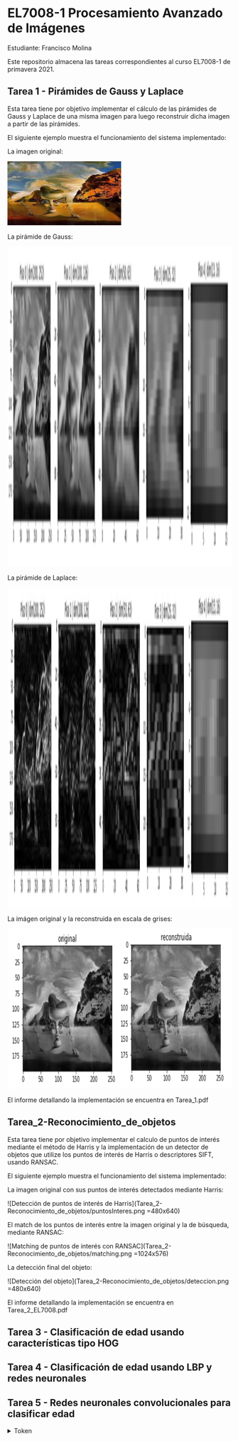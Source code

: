 # EL7008-1 Procesamiento Avanzado de Imágenes

Estudiante: Francisco Molina

Este repositorio almacena las tareas correspondientes al curso EL7008-1 de primavera 2021.

## Tarea 1 - Pirámides de Gauss y Laplace

Esta tarea tiene por objetivo implementar el cálculo de las pirámides de Gauss y Laplace de una misma imagen para luego reconstruir dicha imagen a partir de las pirámides.

El siguiente ejemplo muestra el funcionamiento del sistema implementado:


La imagen original:

<img src="Tarea_1-Piramides_de_Gauss_y_Laplace/cuadro.jpg" alt="Imagen original" width="256" height="144"/>

La pirámide de Gauss:

<img src="Tarea_1-Piramides_de_Gauss_y_Laplace/piramideGauss.png" alt="Pirámide de Gauss" width="1280" height="720"/>

La pirámide de Laplace:

<img src="Tarea_1-Piramides_de_Gauss_y_Laplace/piramideLaplace.png" alt="Pirámide de Laplace" width="1280" height="720"/>

La imágen original y la reconstruida en escala de grises:

<img src="Tarea_1-Piramides_de_Gauss_y_Laplace/ogVSrec.png" alt="Original vs reconstrucción" width="640" height="360"/>

El informe detallando la implementación se encuentra en Tarea_1.pdf

## Tarea_2-Reconocimiento_de_objetos

Esta tarea tiene por objetivo implementar el calculo de puntos de interés mediante el método de Harris y la implementación de un detector de objetos que utilize los puntos de interés de Harris o descriptores SIFT, usando RANSAC.

El siguiente ejemplo muestra el funcionamiento del sistema implementado:

La imagen original con sus puntos de interés detectados mediante Harris:

![Detección de puntos de interés de Harris](Tarea_2-Reconocimiento_de_objetos/puntosInteres.png =480x640)

El match de los puntos de interés entre la imagen original y la de búsqueda, mediante RANSAC:

![Matching de puntos de interés con RANSAC](Tarea_2-Reconocimiento_de_objetos/matching.png =1024x576)

La detección final del objeto:

![Detección del objeto](Tarea_2-Reconocimiento_de_objetos/deteccion.png =480x640)

El informe detallando la implementación se encuentra en Tarea_2_EL7008.pdf

## Tarea 3 - Clasificación de edad usando características tipo HOG

## Tarea 4 - Clasificación de edad usando LBP y redes neuronales

## Tarea 5 - Redes neuronales convolucionales para clasificar edad






<details> 
  <summary>Token </summary>
   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
</details>


